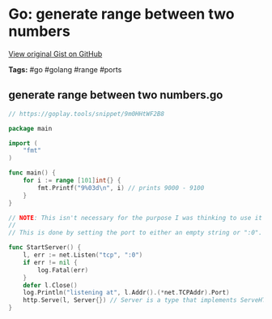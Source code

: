 # Go: generate range between two numbers 

[View original Gist on GitHub](https://gist.github.com/Integralist/2f03f0f2333b872e3ab543477355892d)

**Tags:** #go #golang #range #ports

## generate range between two numbers.go

```go
// https://goplay.tools/snippet/9m0HHtWF2B8

package main

import (
	"fmt"
)

func main() {
	for i := range [101]int{} {
		fmt.Printf("9%03d\n", i) // prints 9000 - 9100
	}
}

// NOTE: This isn't necessary for the purpose I was thinking to use it because go already provides a means to pick an unused port to listen on.
//
// This is done by setting the port to either an empty string or ":0".

func StartServer() {
	l, err := net.Listen("tcp", ":0")
	if err != nil {
		log.Fatal(err)
	}
	defer l.Close()
	log.Println("listening at", l.Addr().(*net.TCPAddr).Port)
	http.Serve(l, Server{}) // Server is a type that implements ServeHTTP()
}
```

